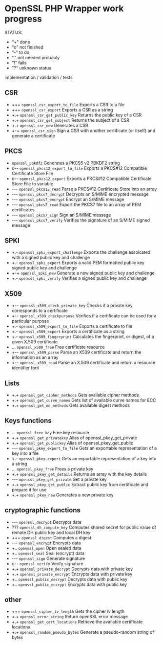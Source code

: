 # OpenSSL PHP Wrapper work progress


STATUS:
- "+" done
- "o" not finished
- "-" to do
- "." not needed probably
- "!" fails
- "?" unknown status

implementation / validation / tests

## CSR
- +++ `openssl_csr_export_to_file` Exports a CSR to a file
- +++ `openssl_csr_export` Exports a CSR as a string
- +.+ `openssl_csr_get_public_key` Returns the public key of a CSR
- +.+ `openssl_csr_get_subject` Returns the subject of a CSR
- +.+ `openssl_csr_new` Generates a CSR
- +-+ `openssl_csr_sign` Sign a CSR with another certificate (or itself) and generate a certificate

## PKCS
- `openssl_pbkdf2` Generates a PKCS5 v2 PBKDF2 string
- o-- `openssl_pkcs12_export_to_file` Exports a PKCS#12 Compatible Certificate Store File
- o-- `openssl_pkcs12_export` Exports a PKCS#12 Compatible Certificate Store File to variable
- --- `openssl_pkcs12_read` Parse a PKCS#12 Certificate Store into an array
- --- `openssl_pkcs7_decrypt` Decrypts an S/MIME encrypted message
- --- `openssl_pkcs7_encrypt` Encrypt an S/MIME message
- --- `openssl_pkcs7_read` Export the PKCS7 file to an array of PEM certificates
- --- `openssl_pkcs7_sign` Sign an S/MIME message
- --- `openssl_pkcs7_verify` Verifies the signature of an S/MIME signed message

## SPKI
- +.- `openssl_spki_export_challenge` Exports the challenge assoicated with a signed public key and challenge
- +.- `openssl_spki_export` Exports a valid PEM formatted public key signed public key and challenge
- +-+ `openssl_spki_new` Generate a new signed public key and challenge
- +.- `openssl_spki_verify` Verifies a signed public key and challenge

## X509
- +-- `openssl_x509_check_private_key` Checks if a private key corresponds to a certificate
- +-- `openssl_x509_checkpurpose` Verifies if a certificate can be used for a particular purpose
- +.- `openssl_x509_export_to_file` Exports a certificate to file
- +.- `openssl_x509_export` Exports a certificate as a string
- +.- `openssl_x509_fingerprint` Calculates the fingerprint, or digest, of a given X.509 certificate
- ... `openssl_x509_free` Free certificate resource
- +-- `openssl_x509_parse` Parse an X509 certificate and return the information as an array
- +-- `openssl_x509_read` Parse an X.509 certificate and return a resource identifier forit

## Lists
- +.+ `openssl_get_cipher_methods` Gets available cipher methods
- +.+ `openssl_get_curve_names` Gets list of available curve names for ECC
- +.+ `openssl_get_md_methods` Gets available digest methods

## Keys functions
- ... `openssl_free_key` Free key resource
- +.+ `openssl_get_privatekey` Alias of openssl_pkey_get_private
- +.+ `openssl_get_publickey` Alias of openssl_pkey_get_public
- --- `openssl_pkey_export_to_file` Gets an exportable representation of a key into a file
- +.- `openssl_pkey_export` Gets an exportable representation of a key into a string
- ... `openssl_pkey_free` Frees a private key
- +.+ `openssl_pkey_get_details` Returns an array with the key details
- --- `openssl_pkey_get_private` Get a private key
- +.+ `openssl_pkey_get_public` Extract public key from certificate and prepare it for use
- +.+ `openssl_pkey_new` Generates a new private key

## cryptographic functions
- --- `openssl_decrypt` Decrypts data
- ??? `openssl_dh_compute_key` Computes shared secret for public value of remote DH public key and local DH key
- +++ `openssl_digest` Computes a digest
- --- `openssl_encrypt` Encrypts data
- +.. `openssl_open` Open sealed data
- +.. `openssl_seal` Seal (encrypt) data
- --- `openssl_sign` Generate signature
- o-- `openssl_verify` Verify signature
- +.+ `openssl_private_decrypt` Decrypts data with private key
- +.+ `openssl_private_encrypt` Encrypts data with private key
- +.. `openssl_public_decrypt` Decrypts data with public key
- +.. `openssl_public_encrypt` Encrypts data with public key

## other
- +++ `openssl_cipher_iv_length` Gets the cipher iv length
- +.+ `openssl_error_string` Return openSSL error message
- +.+ `openssl_get_cert_locations` Retrieve the available certificate locations
- +.+ `openssl_random_pseudo_bytes` Generate a pseudo-random string of bytes

